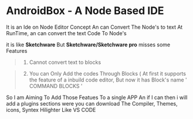 # AndroidBox - A Node Based IDE
It is an Ide on Node Editor Concept An can Convert The Node's to text At RunTime, an can convert the text Code To Node's

it is like **Sketchware** But **Sketchware/Sketchware pro** misses some Features 

>1. Cannot convert text to blocks 

>2. You can Only Add the codes Through Blocks ( At first it supports the feature of a inbuild code editor, But now it has Block's name ' COMMAND BLOCKS '


So I am Aiming To Add Those Featues To a single APP
An if I can then i will add a plugins sections were you can download The Compiler, Themes, icons, Syntex Hilighter Like VS CODE
